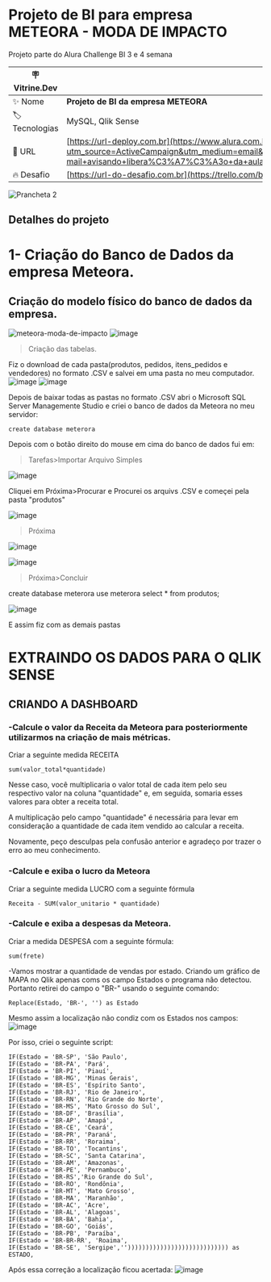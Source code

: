 # Projeto de BI para empresa METEORA - MODA DE IMPACTO

Projeto parte do Alura Challenge BI 3 e 4 semana

| :placard: Vitrine.Dev |     |
| -------------  | --- |
| :sparkles: Nome        | **Projeto de BI da empresa METEORA**
| :label: Tecnologias | MySQL, Qlik Sense
| :rocket: URL         | [https://url-deploy.com.br](https://www.alura.com.br/challenges/bi-3/semana-03-04-financeiro-empreendendo-dados-comercio-online?utm_source=ActiveCampaign&utm_medium=email&utm_content=%5BChallenge+BI%5D+%C3%9Altimos+desafios+no+ar%2C++FIRSTNAME++%E2%9C%85&utm_campaign=%5BCHALLANGE%5D+%28BI+-+3%C2%AA+ed+%29+E-mail+avisando+libera%C3%A7%C3%A3o+da+aula+03e04+%2B+convite+live+revis%C3%A3o+de+c%C3%B3digo&vgo_ee=aze3E7l1gxtnsu8AnmZeprYY%2Fzumqtc%2B%2Bv737AI3v%2FTB608%3D%3AJzgl9M%2FxDL3YTdrLxMcH67t1apCbsRZ%2F)
| :fire: Desafio     | [https://url-do-desafio.com.br](https://trello.com/b/dlXn3nuM/challenge-bi-semana-3-e-4)

![Prancheta 2](https://github.com/PedroMoeziaJr/Meteora-Projeto-de-BI/assets/112977342/f9a558a9-120e-4f5d-bec7-4c470e57afe4#vitrinedev)


## Detalhes do projeto

<h1>1- Criação do Banco de Dados da empresa Meteora.</h1>

<h2>Criação do modelo físico do banco de dados da empresa.</h2>

![meteora-moda-de-impacto](https://github.com/PedroMoeziaJr/Meteora-Projeto-de-BI/assets/112977342/bb915142-e440-4193-9ec3-b94c29c3c70c)
![image](https://github.com/PedroMoeziaJr/Meteora-Projeto-de-BI/assets/112977342/b264f3c0-8fbc-4234-b505-91f7bb72c1fb)

 
>Criação das tabelas.

Fiz o download de cada pasta(produtos, pedidos, itens_pedidos e vendedores) no formato .CSV e salvei em uma pasta no meu computador.
![image](https://github.com/PedroMoeziaJr/Meteora-Projeto-de-BI/assets/112977342/6b4ab758-360c-4adc-92e3-50b0a730974f)
![image](https://github.com/PedroMoeziaJr/Meteora-Projeto-de-BI/assets/112977342/1f4de862-6401-42cf-80d4-e68375bbd4fa)

Depois de baixar todas as pastas no formato .CSV abri o Microsoft SQL Server Managemente Studio e criei o banco de dados da Meteora no meu servidor:

	create database meterora

Depois com o botão direito do mouse em cima do banco de dados fui em:
>Tarefas>Importar Arquivo Simples

![image](https://github.com/PedroMoeziaJr/Meteora-Projeto-de-BI/assets/112977342/d742855d-2d5b-4241-b8f2-ad02cca5b7af)

Cliquei em Próxima>Procurar e Procurei os arquivs .CSV e começei pela pasta "produtos"

![image](https://github.com/PedroMoeziaJr/Meteora-Projeto-de-BI/assets/112977342/2169c7c6-ba8b-4d0e-bcd6-0fc0284346f0)

>Próxima

![image](https://github.com/PedroMoeziaJr/Meteora-Projeto-de-BI/assets/112977342/f1e67847-4b63-42c5-99da-4809af6d2f06)

![image](https://github.com/PedroMoeziaJr/Meteora-Projeto-de-BI/assets/112977342/c8170705-5186-424d-abd4-ca696b9abbb6)

>Próxima>Concluir

create database meterora
use meterora
select * from produtos;

![image](https://github.com/PedroMoeziaJr/Meteora-Projeto-de-BI/assets/112977342/da864b9f-e6b7-432a-8100-e8b68269bc3e)

E assim fiz com as demais pastas


<H1>EXTRAINDO OS DADOS PARA O QLIK SENSE</H1>

<H2>CRIANDO A DASHBOARD</H2>

<H3>-Calcule o valor da Receita da Meteora para posteriormente utilizarmos na criação de mais métricas.</H3>

Criar a seguinte medida RECEITA

	sum(valor_total*quantidade)

Nesse caso, você multiplicaria o valor total de cada item pelo seu respectivo valor na coluna "quantidade" e, em seguida, somaria esses valores para obter a receita total.

A multiplicação pelo campo "quantidade" é necessária para levar em consideração a quantidade de cada item vendido ao calcular a receita.

Novamente, peço desculpas pela confusão anterior e agradeço por trazer o erro ao meu conhecimento.

<H3>-Calcule e exiba o lucro da Meteora</H3>

Criar a seguinte medida LUCRO com a seguinte fórmula

	Receita - SUM(valor_unitario * quantidade)
 
<h3>-Calcule e exiba a despesas da Meteora.</h3>

Criar a medida DESPESA com a seguinte fórmula:

	sum(frete)

-Vamos mostrar a quantidade de vendas por estado.
Criando um gráfico de MAPA no Qlik apenas coms os campo Estados o programa não detectou. Portanto retirei do campo o "BR-" usando o seguinte comando:
	
	Replace(Estado, 'BR-', '') as Estado	

Mesmo assim a localização não condiz com os Estados nos campos:
![image](https://github.com/PedroMoeziaJr/Meteora-Projeto-de-BI/assets/112977342/ad265375-37d4-4517-aa50-85c364ec6ff7)

Por isso, criei o seguinte script:

	IF(Estado = 'BR-SP', 'São Paulo',
	IF(Estado = 'BR-PA', 'Pará',
	IF(Estado = 'BR-PI', 'Piauí',
	IF(Estado = 'BR-MG', 'Minas Gerais', 
	IF(Estado = 'BR-ES', 'Espírito Santo',
	IF(Estado = 'BR-RJ', 'Rio de Janeiro',
	IF(Estado = 'BR-RN', 'Rio Grande do Norte',
	IF(Estado = 'BR-MS', 'Mato Grosso do Sul',
	IF(Estado = 'BR-DF', 'Brasília',
	IF(Estado = 'BR-AP', 'Amapá',
	IF(Estado = 'BR-CE', 'Ceará',
	IF(Estado = 'BR-PR', 'Paraná',
	IF(Estado = 'BR-RR', 'Roraima',
	IF(Estado = 'BR-TO', 'Tocantins',
	IF(Estado = 'BR-SC', 'Santa Catarina',
	IF(Estado = 'BR-AM', 'Amazonas',
	IF(Estado = 'BR-PE', 'Pernambuco',
	IF(Estado = 'BR-RS','Rio Grande do Sul',
	IF(Estado = 'BR-RO', 'Rondônia',
	IF(Estado = 'BR-MT', 'Mato Grosso',
	IF(Estado = 'BR-MA', 'Maranhão',
	IF(Estado = 'BR-AC', 'Acre',
	IF(Estado = 'BR-AL', 'Alagoas', 
	IF(Estado = 'BR-BA', 'Bahia', 
	IF(Estado = 'BR-GO', 'Goiás', 
	IF(Estado = 'BR-PB', 'Paraíba',
	IF(Estado = 'BR-BR-RR', 'Roaima',
	IF(Estado = 'BR-SE', 'Sergipe','')))))))))))))))))))))))))))) as ESTADO,
	
Após essa correção a localização ficou acertada:
![image](https://github.com/PedroMoeziaJr/Meteora-Projeto-de-BI/assets/112977342/4e1c8716-605d-44a0-8aa9-7f4b19c2afe0)








